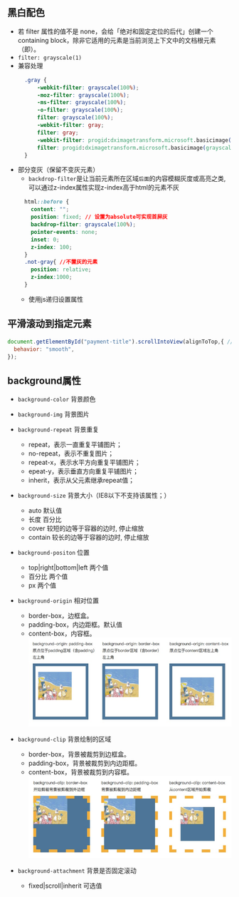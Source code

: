 ## 黑白配色
- 若 filter 属性的值不是 none，会给「绝对和固定定位的后代」创建一个 containing block，除非它适用的元素是当前浏览上下文中的文档根元素（即<html>）。
- `filter: grayscale(1)`
- 兼容处理
  ```css
    .gray {
        -webkit-filter: grayscale(100%);
        -moz-filter: grayscale(100%);
        -ms-filter: grayscale(100%);
        -o-filter: grayscale(100%);
        filter: grayscale(100%);
        -webkit-filter: gray;
        filter: gray;
        -webkit-filter: progid:dximagetransform.microsoft.basicimage(grayscale=1);
        filter: progid:dximagetransform.microsoft.basicimage(grayscale=1);
    }
  ```
- 部分变灰（保留不变灰元素）
  - `backdrop-filter`是让当前元素所在区域`后面`的内容模糊灰度或高亮之类,可以通过z-index属性实现z-index高于html的元素不灰  
  ```css
    html::before {
      content: "";
      position: fixed; // 设置为absolute可实现首屏灰
      backdrop-filter: grayscale(100%);
      pointer-events: none;
      inset: 0;
      z-index: 100;
    }
    .not-gray{ //不置灰的元素
      position: relative;
      z-index:1000;
    }
  ```
  - 使用js递归设置属性


## 平滑滚动到指定元素
```js
document.getElementById("payment-title").scrollIntoView(alignToTop,{ // alignToTop 为true 与元素顶部对齐，false为底部对齐
  behavior: "smooth",
});
```

## background属性
- `background-color` 背景颜色
- `background-img` 背景图片
- `background-repeat` 背景重复
  - repeat，表示一直重复平铺图片；
  - no-repeat，表示不重复图片；
  - repeat-x，表示水平方向重复平铺图片；
  - epeat-y，表示垂直方向重复平铺图片；
  - inherit，表示从父元素继承repeat值；
- `background-size` 背景大小（IE8以下不支持该属性；）
  - auto 默认值
  - 长度 百分比
  - cover 较短的边等于容器的边时, 停止缩放
  - contain 较长的边等于容器的边时, 停止缩放
- `background-positon` 位置
  - top|right|bottom|left 两个值
  - 百分比 两个值
  - px 两个值
- `background-origin` 相对位置
  - border-box，边框盒。
  - padding-box，内边距框。默认值
  - content-box，内容框。
  ![](./images/background-orign.jpeg)
  
- `background-clip` 背景绘制的区域
  - border-box，背景被裁剪到边框盒。
  - padding-box，背景被裁剪到内边距框。
  - content-box，背景被裁剪到内容框。
  ![](./images/background-clip.jpeg)

- `background-attachment` 背景是否固定滚动
  - fixed|scroll|inherit 可选值

